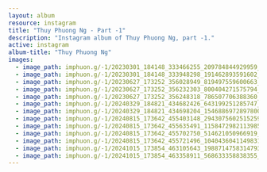 ```yaml
---
layout: album
resource: instagram
title: "Thuy Phuong Ng - Part -1"
description: "Instagram album of Thuy Phuong Ng, part -1."
active: instagram
album-title: "Thuy Phuong Ng"
images:
  - image_path: imphuon.g/-1/20230301_184148_333466255_209784844929959_870494974932525911_n.jpg
  - image_path: imphuon.g/-1/20230301_184148_333948298_191462893591602_2361235364023405954_n.jpg
  - image_path: imphuon.g/-1/20230627_173252_356028949_819497559600663_8222119072611462256_n.jpg
  - image_path: imphuon.g/-1/20230627_173252_356232303_800404271575794_3091580320207021657_n.jpg
  - image_path: imphuon.g/-1/20230627_173252_356248318_786507706388360_3416510072392324101_n.jpg
  - image_path: imphuon.g/-1/20240329_184821_434682426_643199251285747_7669078586086449393_n.jpg
  - image_path: imphuon.g/-1/20240329_184821_434698204_1546886972897800_3972981838371277038_n.jpg
  - image_path: imphuon.g/-1/20240815_173642_455403148_2943075602515259_7218190018938214514_n.jpg
  - image_path: imphuon.g/-1/20240815_173642_455635491_1158472982113985_8700649757307795662_n.jpg
  - image_path: imphuon.g/-1/20240815_173642_455702750_514621050966919_3316681164904980568_n.jpg
  - image_path: imphuon.g/-1/20240815_173642_455721496_1040436041149831_2464623127494885655_n.jpg
  - image_path: imphuon.g/-1/20241015_173854_463105643_1988714758314793_6733929478470316840_n.jpg
  - image_path: imphuon.g/-1/20241015_173854_463358911_568633358838355_2279341488897043415_n.jpg
---
```

